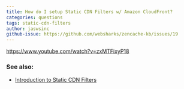 ```yaml
---
title: How do I setup Static CDN Filters w/ Amazon CloudFront?
categories: questions
tags: static-cdn-filters
author: jaswsinc
github-issue: https://github.com/websharks/zencache-kb/issues/19
---
```


https://www.youtube.com/watch?v=zxMTFixyP18

### See also:

- [Introduction to Static CDN Filters](http://zencache.com/kb-article/introduction-to-static-cdn-filters/)
